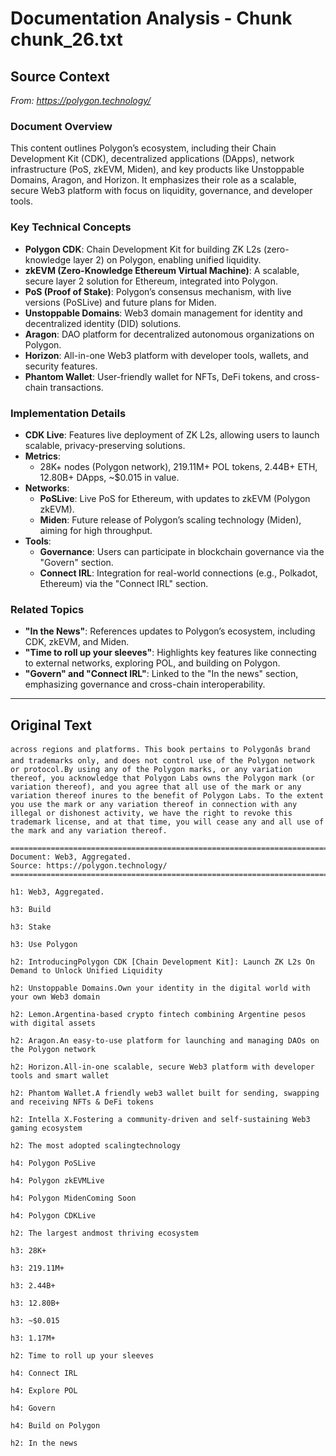 # Documentation Analysis - Chunk chunk_26.txt

## Source Context
*From: https://polygon.technology/*

### Document Overview  
This content outlines Polygon’s ecosystem, including their Chain Development Kit (CDK), decentralized applications (DApps), network infrastructure (PoS, zkEVM, Miden), and key products like Unstoppable Domains, Aragon, and Horizon. It emphasizes their role as a scalable, secure Web3 platform with focus on liquidity, governance, and developer tools.

### Key Technical Concepts  
- **Polygon CDK**: Chain Development Kit for building ZK L2s (zero-knowledge layer 2) on Polygon, enabling unified liquidity.  
- **zkEVM (Zero-Knowledge Ethereum Virtual Machine)**: A scalable, secure layer 2 solution for Ethereum, integrated into Polygon.  
- **PoS (Proof of Stake)**: Polygon’s consensus mechanism, with live versions (PoSLive) and future plans for Miden.  
- **Unstoppable Domains**: Web3 domain management for identity and decentralized identity (DID) solutions.  
- **Aragon**: DAO platform for decentralized autonomous organizations on Polygon.  
- **Horizon**: All-in-one Web3 platform with developer tools, wallets, and security features.  
- **Phantom Wallet**: User-friendly wallet for NFTs, DeFi tokens, and cross-chain transactions.  

### Implementation Details  
- **CDK Live**: Features live deployment of ZK L2s, allowing users to launch scalable, privacy-preserving solutions.  
- **Metrics**:  
  - 28K+ nodes (Polygon network), 219.11M+ POL tokens, 2.44B+ ETH, 12.80B+ DApps, ~$0.015 in value.  
- **Networks**:  
  - **PoSLive**: Live PoS for Ethereum, with updates to zkEVM (Polygon zkEVM).  
  - **Miden**: Future release of Polygon’s scaling technology (Miden), aiming for high throughput.  
- **Tools**:  
  - **Governance**: Users can participate in blockchain governance via the "Govern" section.  
  - **Connect IRL**: Integration for real-world connections (e.g., Polkadot, Ethereum) via the "Connect IRL" section.  

### Related Topics  
- **"In the News"**: References updates to Polygon’s ecosystem, including CDK, zkEVM, and Miden.  
- **"Time to roll up your sleeves"**: Highlights key features like connecting to external networks, exploring POL, and building on Polygon.  
- **"Govern" and "Connect IRL"**: Linked to the "In the news" section, emphasizing governance and cross-chain interoperability.

---

## Original Text
```
across regions and platforms. This book pertains to Polygonâs brand and trademarks only, and does not control use of the Polygon network or protocol.By using any of the Polygon marks, or any variation thereof, you acknowledge that Polygon Labs owns the Polygon mark (or variation thereof), and you agree that all use of the mark or any variation thereof inures to the benefit of Polygon Labs. To the extent you use the mark or any variation thereof in connection with any illegal or dishonest activity, we have the right to revoke this trademark license, and at that time, you will cease any and all use of the mark and any variation thereof.

================================================================================
Document: Web3, Aggregated.
Source: https://polygon.technology/
================================================================================

h1: Web3, Aggregated.

h3: Build

h3: Stake

h3: Use Polygon

h2: IntroducingPolygon CDK [Chain Development Kit]: Launch ZK L2s On Demand to Unlock Unified Liquidity

h2: Unstoppable Domains.Own your identity in the digital world with your own Web3 domain

h2: Lemon.Argentina-based crypto fintech combining Argentine pesos with digital assets

h2: Aragon.An easy-to-use platform for launching and managing DAOs on the Polygon network

h2: Horizon.All-in-one scalable, secure Web3 platform with developer tools and smart wallet

h2: Phantom Wallet.A friendly web3 wallet built for sending, swapping and receiving NFTs & DeFi tokens

h2: Intella X.Fostering a community-driven and self-sustaining Web3 gaming ecosystem

h2: The most adopted scalingtechnology

h4: Polygon PoSLive

h4: Polygon zkEVMLive

h4: Polygon MidenComing Soon

h4: Polygon CDKLive

h2: The largest andmost thriving ecosystem

h3: 28K+

h3: 219.11M+

h3: 2.44B+

h3: 12.80B+

h3: ~$0.015

h3: 1.17M+

h2: Time to roll up your sleeves

h4: Connect IRL

h4: Explore POL

h4: Govern

h4: Build on Polygon

h2: In the news

```